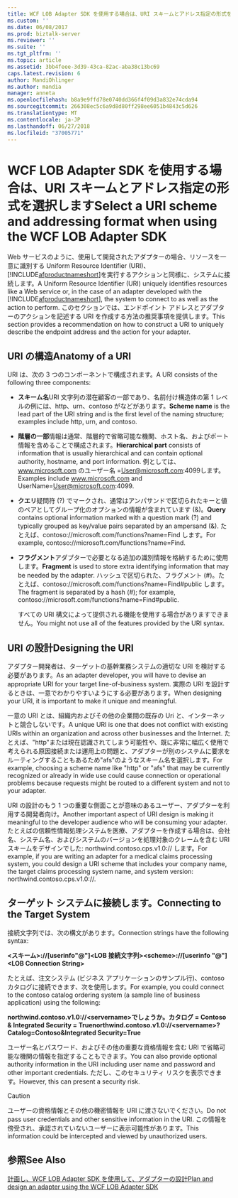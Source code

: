```yaml
---
title: WCF LOB Adapter SDK を使用する場合は、URI スキームとアドレス指定の形式を選択します |Microsoft Docs
ms.custom: ''
ms.date: 06/08/2017
ms.prod: biztalk-server
ms.reviewer: ''
ms.suite: ''
ms.tgt_pltfrm: ''
ms.topic: article
ms.assetid: 3bb4feee-3d39-43ca-82ac-aba38c13bc69
caps.latest.revision: 6
author: MandiOhlinger
ms.author: mandia
manager: anneta
ms.openlocfilehash: b8a9e9ffd78e0740dd366f4f09d3a832e74cda94
ms.sourcegitcommit: 266308ec5c6a9d8d80ff298ee6051b4843c5d626
ms.translationtype: MT
ms.contentlocale: ja-JP
ms.lasthandoff: 06/27/2018
ms.locfileid: "37005771"
---
```

# <a name="select-a-uri-scheme-and-addressing-format-when-using-the-wcf-lob-adapter-sdk"></a><span data-ttu-id="8df1e-102">WCF LOB Adapter SDK を使用する場合は、URI スキームとアドレス指定の形式を選択します</span><span class="sxs-lookup"><span data-stu-id="8df1e-102">Select a URI scheme and addressing format when using the WCF LOB Adapter SDK</span></span>
<span data-ttu-id="8df1e-103">Web サービスのように、使用して開発されたアダプターの場合、リソースを一意に識別する Uniform Resource Identifier (URI)、[!INCLUDE[afproductnameshort](../../includes/afproductnameshort-md.md)]を実行するアクションと同様に、システムに接続します。</span><span class="sxs-lookup"><span data-stu-id="8df1e-103">A Uniform Resource Identifier (URI) uniquely identifies resources like a Web service or, in the case of an adapter developed with the [!INCLUDE[afproductnameshort](../../includes/afproductnameshort-md.md)], the system to connect to as well as the action to perform.</span></span> <span data-ttu-id="8df1e-104">このセクションでは、エンドポイント アドレスとアダプターのアクションを記述する URI を作成する方法の推奨事項を提供します。</span><span class="sxs-lookup"><span data-stu-id="8df1e-104">This section provides a recommendation on how to construct a URI to uniquely describe the endpoint address and the action for your adapter.</span></span>  
  
## <a name="anatomy-of-a-uri"></a><span data-ttu-id="8df1e-105">URI の構造</span><span class="sxs-lookup"><span data-stu-id="8df1e-105">Anatomy of a URI</span></span>  
 <span data-ttu-id="8df1e-106">URI は、次の 3 つのコンポーネントで構成されます。</span><span class="sxs-lookup"><span data-stu-id="8df1e-106">A URI consists of the following three components:</span></span>  
  
- <span data-ttu-id="8df1e-107">**スキーム名**URI 文字列の潜在顧客の一部であり、名前付け構造体の第 1 レベルの例には、http、urn、contoso がなどがあります。</span><span class="sxs-lookup"><span data-stu-id="8df1e-107">**Scheme name** is the lead part of the URI string and is the first level of the naming structure; examples include http, urn, and contoso.</span></span>  
  
- <span data-ttu-id="8df1e-108">**階層の一部**情報は通常、階層的で省略可能な機関、ホスト名、およびポート情報を含めることで構成されます。</span><span class="sxs-lookup"><span data-stu-id="8df1e-108">**Hierarchical part** consists of information that is usually hierarchical and can contain optional authority, hostname, and port information.</span></span> <span data-ttu-id="8df1e-109">例としては、www.microsoft.com のユーザー名 =User@microsoft.com:4099します。</span><span class="sxs-lookup"><span data-stu-id="8df1e-109">Examples include www.microsoft.com and UserName=User@microsoft.com:4099.</span></span>  
  
- <span data-ttu-id="8df1e-110">**クエリ**疑問符 (?) でマークされ、通常はアンパサンドで区切られたキーと値のペアとしてグループ化のオプションの情報が含まれています (&)。</span><span class="sxs-lookup"><span data-stu-id="8df1e-110">**Query** contains optional information marked with a question mark (?) and typically grouped as key/value pairs separated by an ampersand (&).</span></span> <span data-ttu-id="8df1e-111">たとえば、contoso://microsoft.com/functions?name=Find します。</span><span class="sxs-lookup"><span data-stu-id="8df1e-111">For example, contoso://microsoft.com/functions?name=Find.</span></span>  
  
- <span data-ttu-id="8df1e-112">**フラグメント**アダプターで必要となる追加の識別情報を格納するために使用します。</span><span class="sxs-lookup"><span data-stu-id="8df1e-112">**Fragment** is used to store extra identifying information that may be needed by the adapter.</span></span> <span data-ttu-id="8df1e-113">ハッシュで区切られた、フラグメント (#)。たとえば、contoso://microsoft.com/functions?name=Find#public します。</span><span class="sxs-lookup"><span data-stu-id="8df1e-113">The fragment is separated by a hash (#); for example, contoso://microsoft.com/functions?name=Find#public.</span></span>  
  
  <span data-ttu-id="8df1e-114">すべての URI 構文によって提供される機能を使用する場合がありますできません。</span><span class="sxs-lookup"><span data-stu-id="8df1e-114">You might not use all of the features provided by the URI syntax.</span></span>  
  
## <a name="designing-the-uri"></a><span data-ttu-id="8df1e-115">URI の設計</span><span class="sxs-lookup"><span data-stu-id="8df1e-115">Designing the URI</span></span>  
 <span data-ttu-id="8df1e-116">アダプター開発者は、ターゲットの基幹業務システムの適切な URI を検討する必要があります。</span><span class="sxs-lookup"><span data-stu-id="8df1e-116">As an adapter developer, you will have to devise an appropriate URI for your target line-of-business system.</span></span> <span data-ttu-id="8df1e-117">実際の URI を設計するときは、一意でわかりやすいようにする必要があります。</span><span class="sxs-lookup"><span data-stu-id="8df1e-117">When designing your URI, it is important to make it unique and meaningful.</span></span>  
  
 <span data-ttu-id="8df1e-118">一意の URI とは、組織内およびその他の企業間の既存の Uri と、インターネットと競合しないです。</span><span class="sxs-lookup"><span data-stu-id="8df1e-118">A unique URI is one that does not conflict with existing URIs within an organization and across other businesses and the Internet.</span></span> <span data-ttu-id="8df1e-119">たとえば、"http"または現在認識されてしまう可能性や、既に非常に幅広く使用で考えられる原因接続または運用上の問題と、アダプターが別のシステムに要求をルーティングすることもあるため"afs"のようなスキーム名を選択します。</span><span class="sxs-lookup"><span data-stu-id="8df1e-119">For example, choosing a scheme name like "http" or "afs" that may be currently recognized or already in wide use could cause connection or operational problems because requests might be routed to a different system and not to your adapter.</span></span>  
  
 <span data-ttu-id="8df1e-120">URI の設計のもう 1 つの重要な側面ことが意味のあるユーザー、アダプターを利用する開発者向け。</span><span class="sxs-lookup"><span data-stu-id="8df1e-120">Another important aspect of URI design is making it meaningful to the developer audience who will be consuming your adapter.</span></span> <span data-ttu-id="8df1e-121">たとえばの信頼性情報処理システムを医療、アダプターを作成する場合は、会社名、システム名、およびシステムのバージョンを処理対象のクレームを含む URI スキームをデザインでした: northwind.contoso.cps.v1.0:// します。</span><span class="sxs-lookup"><span data-stu-id="8df1e-121">For example, if you are writing an adapter for a medical claims processing system, you could design a URI scheme that includes your company name, the target claims processing system name, and system version: northwind.contoso.cps.v1.0://.</span></span>  
  
## <a name="connecting-to-the-target-system"></a><span data-ttu-id="8df1e-122">ターゲット システムに接続します。</span><span class="sxs-lookup"><span data-stu-id="8df1e-122">Connecting to the Target System</span></span>  
 <span data-ttu-id="8df1e-123">接続文字列では、次の構文があります。</span><span class="sxs-lookup"><span data-stu-id="8df1e-123">Connection strings have the following syntax:</span></span>  
  
 <span data-ttu-id="8df1e-124">**\<スキーム\>://[userinfo"\@"]\<LOB 接続文字列\>**</span><span class="sxs-lookup"><span data-stu-id="8df1e-124">**\<scheme\>://[userinfo "\@"]\<LOB Connection String\>**</span></span>  
  
 <span data-ttu-id="8df1e-125">たとえば、注文システム (ビジネス アプリケーションのサンプル行)、contoso カタログに接続できます、次を使用します。</span><span class="sxs-lookup"><span data-stu-id="8df1e-125">For example, you could connect to the contoso catalog ordering system (a sample line of business application) using the following:</span></span>  
  
 <span data-ttu-id="8df1e-126">**northwind.contoso.v1.0://\<servername\>でしょうか。カタログ = Contoso & Integrated Security = True**</span><span class="sxs-lookup"><span data-stu-id="8df1e-126">**northwind.contoso.v1.0://\<servername\>?Catalog=Contoso&Integrated Security=True**</span></span>  
  
 <span data-ttu-id="8df1e-127">ユーザー名とパスワード、およびその他の重要な資格情報を含む URI で省略可能な機関の情報を指定することもできます。</span><span class="sxs-lookup"><span data-stu-id="8df1e-127">You can also provide optional authority information in the URI including user name and password and other important credentials.</span></span> <span data-ttu-id="8df1e-128">ただし、このセキュリティ リスクを表示できます。</span><span class="sxs-lookup"><span data-stu-id="8df1e-128">However, this can present a security risk.</span></span>  
  
> [!CAUTION]
>  <span data-ttu-id="8df1e-129">ユーザーの資格情報とその他の機密情報を URI に渡さないでください。</span><span class="sxs-lookup"><span data-stu-id="8df1e-129">Do not pass user credentials and other sensitive information in the URI.</span></span> <span data-ttu-id="8df1e-130">この情報を傍受され、承認されていないユーザーに表示可能性があります。</span><span class="sxs-lookup"><span data-stu-id="8df1e-130">This information could be intercepted and viewed by unauthorized users.</span></span>  
  
## <a name="see-also"></a><span data-ttu-id="8df1e-131">参照</span><span class="sxs-lookup"><span data-stu-id="8df1e-131">See Also</span></span>  
 [<span data-ttu-id="8df1e-132">計画し、WCF LOB Adapter SDK を使用して、アダプターの設計</span><span class="sxs-lookup"><span data-stu-id="8df1e-132">Plan and design an adapter using the WCF LOB Adapter SDK</span></span>](../../adapters-and-accelerators/wcf-lob-adapter-sdk/plan-and-design-an-adapter-using-the-wcf-lob-adapter-sdk.md)